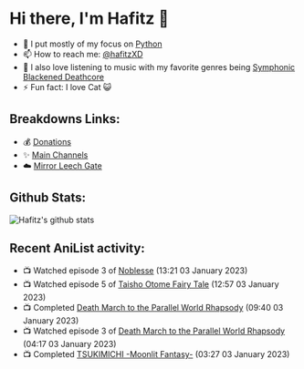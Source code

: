 # Hi there, I'm Hafitz 👋
- 🐍 I put mostly of my focus on [Python](https://python.org)
- 📫 How to reach me: [@hafitzXD](https://t.me/hafitzXD)
- 🎵 I also love listening to music with my favorite genres being [Symphonic Blackened Deathcore](https://youtu.be/qyYmS_iBcy4)
- ⚡ Fun fact: I love Cat 😺

## Breakdowns Links:
- 💰 [Donations](https://t.me/TheBreakdowns/2)
- ✨ [Main Channels](https://t.me/TheBreakdowns)
- ☁️ [Mirror Leech Gate](https://t.me/BreakdownsGate)

## Github Stats:
![Hafitz's github stats](https://github-readme-stats.vercel.app/api?username=breakdowns&show_icons=true&count_private=true&bg_color=00000000&text_color=777)

## Recent AniList activity:
<!-- ANILIST_ACTIVITY:start -->

-   📺 Watched episode 3 of [Noblesse](https://anilist.co/anime/116005) (13:21 03 January 2023)
-   📺 Watched episode 5 of [Taisho Otome Fairy Tale](https://anilist.co/anime/127412) (12:57 03 January 2023)
-   📺 Completed [Death March to the Parallel World Rhapsody](https://anilist.co/anime/97907) (09:40 03 January 2023)
-   📺 Watched episode 3 of [Death March to the Parallel World Rhapsody](https://anilist.co/anime/97907) (04:17 03 January 2023)
-   📺 Completed [TSUKIMICHI -Moonlit Fantasy-](https://anilist.co/anime/125206) (03:27 03 January 2023)

<!-- ANILIST_ACTIVITY:end -->
